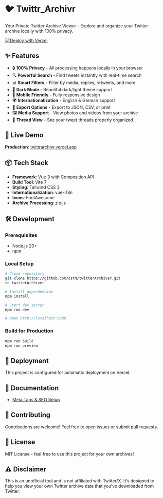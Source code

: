 # 🐦 Twittr_Archivr

Your Private Twitter Archive Viewer - Explore and organize your Twitter archive
locally with 100% privacy.

[![Deploy with Vercel](https://vercel.com/button)](https://vercel.com/new/clone?repository-url=https://github.com/dstN/twitterArchiver)

## ✨ Features

- 🔒 **100% Privacy** - All processing happens locally in your browser
- 🔍 **Powerful Search** - Find tweets instantly with real-time search
- 📊 **Smart Filters** - Filter by media, replies, retweets, and more
- 🎨 **Dark Mode** - Beautiful dark/light theme support
- 📱 **Mobile Friendly** - Fully responsive design
- 🌍 **Internationalization** - English & German support
- 💾 **Export Options** - Export to JSON, CSV, or print
- 🖼️ **Media Support** - View photos and videos from your archive
- 🧵 **Thread View** - See your tweet threads properly organized

## 🚀 Live Demo

**Production**: [twittrarchivr.vercel.app](https://twittrarchivr.vercel.app)

## 📦 Tech Stack

- **Framework**: Vue 3 with Composition API
- **Build Tool**: Vite 7
- **Styling**: Tailwind CSS 3
- **Internationalization**: vue-i18n
- **Icons**: FontAwesome
- **Archive Processing**: zip.js

## 🛠️ Development

### Prerequisites

- Node.js 20+
- npm

### Local Setup

```bash
# Clone repository
git clone https://github.com/dstN/twitterArchiver.git
cd twitterArchiver

# Install dependencies
npm install

# Start dev server
npm run dev

# Open http://localhost:3000
```

### Build for Production

```bash
npm run build
npm run preview
```

## 🚢 Deployment

This project is configured for automatic deployment on Vercel.

## 📖 Documentation

- [Meta Tags & SEO Setup](META_SETUP_GUIDE.md)

## 🤝 Contributing

Contributions are welcome! Feel free to open issues or submit pull requests.

## 📄 License

MIT License - feel free to use this project for your own archives!

## ⚠️ Disclaimer

This is an unofficial tool and is not affiliated with Twitter/X. It's designed
to help you view your own Twitter archive data that you've downloaded from
Twitter.
